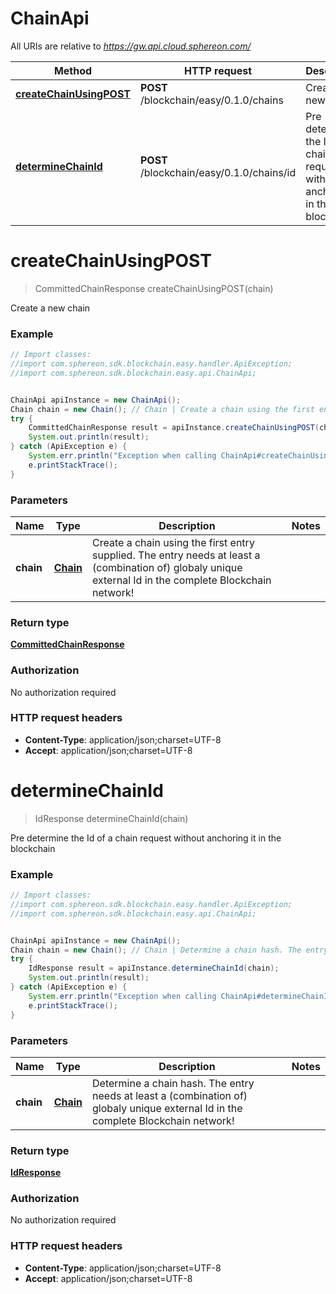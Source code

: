 # ChainApi

All URIs are relative to *https://gw.api.cloud.sphereon.com/*

Method | HTTP request | Description
------------- | ------------- | -------------
[**createChainUsingPOST**](ChainApi.md#createChainUsingPOST) | **POST** /blockchain/easy/0.1.0/chains | Create a new chain
[**determineChainId**](ChainApi.md#determineChainId) | **POST** /blockchain/easy/0.1.0/chains/id | Pre determine the Id of a chain request without anchoring it in the blockchain


<a name="createChainUsingPOST"></a>
# **createChainUsingPOST**
> CommittedChainResponse createChainUsingPOST(chain)

Create a new chain

### Example
```java
// Import classes:
//import com.sphereon.sdk.blockchain.easy.handler.ApiException;
//import com.sphereon.sdk.blockchain.easy.api.ChainApi;


ChainApi apiInstance = new ChainApi();
Chain chain = new Chain(); // Chain | Create a chain using the first entry supplied. The entry needs at least a (combination of) globaly unique external Id in the complete Blockchain network!
try {
    CommittedChainResponse result = apiInstance.createChainUsingPOST(chain);
    System.out.println(result);
} catch (ApiException e) {
    System.err.println("Exception when calling ChainApi#createChainUsingPOST");
    e.printStackTrace();
}
```

### Parameters

Name | Type | Description  | Notes
------------- | ------------- | ------------- | -------------
 **chain** | [**Chain**](Chain.md)| Create a chain using the first entry supplied. The entry needs at least a (combination of) globaly unique external Id in the complete Blockchain network! |

### Return type

[**CommittedChainResponse**](CommittedChainResponse.md)

### Authorization

No authorization required

### HTTP request headers

 - **Content-Type**: application/json;charset=UTF-8
 - **Accept**: application/json;charset=UTF-8

<a name="determineChainId"></a>
# **determineChainId**
> IdResponse determineChainId(chain)

Pre determine the Id of a chain request without anchoring it in the blockchain

### Example
```java
// Import classes:
//import com.sphereon.sdk.blockchain.easy.handler.ApiException;
//import com.sphereon.sdk.blockchain.easy.api.ChainApi;


ChainApi apiInstance = new ChainApi();
Chain chain = new Chain(); // Chain | Determine a chain hash. The entry needs at least a (combination of) globaly unique external Id in the complete Blockchain network!
try {
    IdResponse result = apiInstance.determineChainId(chain);
    System.out.println(result);
} catch (ApiException e) {
    System.err.println("Exception when calling ChainApi#determineChainId");
    e.printStackTrace();
}
```

### Parameters

Name | Type | Description  | Notes
------------- | ------------- | ------------- | -------------
 **chain** | [**Chain**](Chain.md)| Determine a chain hash. The entry needs at least a (combination of) globaly unique external Id in the complete Blockchain network! |

### Return type

[**IdResponse**](IdResponse.md)

### Authorization

No authorization required

### HTTP request headers

 - **Content-Type**: application/json;charset=UTF-8
 - **Accept**: application/json;charset=UTF-8

